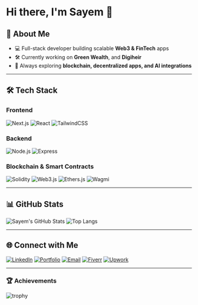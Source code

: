 # Hi there, I'm Sayem 👋

## 🚀 About Me
- 💻 Full-stack developer building scalable **Web3 & FinTech** apps  
- 🛠 Currently working on  **Green Wealth**, and **Digiheir**  
- 🌱 Always exploring **blockchain, decentralized apps, and AI integrations**

---

## 🛠 Tech Stack

### **Frontend**
![Next.js](https://img.shields.io/badge/Next.js-000000?style=for-the-badge&logo=next.js&logoColor=white)
![React](https://img.shields.io/badge/React-61DAFB?style=for-the-badge&logo=react&logoColor=black)
![TailwindCSS](https://img.shields.io/badge/TailwindCSS-06B6D4?style=for-the-badge&logo=tailwindcss&logoColor=white)

### **Backend**
![Node.js](https://img.shields.io/badge/Node.js-339933?style=for-the-badge&logo=node.js&logoColor=white)
![Express](https://img.shields.io/badge/Express-000000?style=for-the-badge&logo=express&logoColor=white)

### **Blockchain & Smart Contracts**
![Solidity](https://img.shields.io/badge/Solidity-363636?style=for-the-badge&logo=solidity&logoColor=white)
![Web3.js](https://img.shields.io/badge/Web3.js-F16822?style=for-the-badge&logo=web3.js&logoColor=white)
![Ethers.js](https://img.shields.io/badge/Ethers.js-3C3C3D?style=for-the-badge&logo=ethereum&logoColor=white)
![Wagmi](https://img.shields.io/badge/Wagmi-00BFFF?style=for-the-badge)

---

## 📊 GitHub Stats
![Sayem's GitHub Stats](https://github-readme-stats.vercel.app/api?username=YOUR_USERNAME&show_icons=true&theme=tokyonight)
![Top Langs](https://github-readme-stats.vercel.app/api/top-langs/?username=YOUR_USERNAME&layout=compact&theme=tokyonight)

---
## 🌐 Connect with Me
[![LinkedIn](https://img.shields.io/badge/LinkedIn-blue?style=for-the-badge&logo=linkedin&logoColor=white)]([https://linkedin.com/in/YOUR_PROFILE](https://www.linkedin.com/in/sayem-abedin/))
[![Portfolio](https://img.shields.io/badge/Portfolio-000?style=for-the-badge&logo=vercel&logoColor=white)](https://your-portfolio.com)
[![Email](https://img.shields.io/badge/Email-D14836?style=for-the-badge&logo=gmail&logoColor=white)](mailto:sayemabedin.bd@gmail.com)
[![Fiverr](https://img.shields.io/badge/Fiverr-1DBF73?style=for-the-badge&logo=fiverr&logoColor=white)](https://www.fiverr.com/sayem_abedin/)
[![Upwork](https://img.shields.io/badge/Upwork-6FDA44?style=for-the-badge&logo=upwork&logoColor=white)](https://www.upwork.com/freelancers/~01ed29c46ac701c056)


---

### 🏆 Achievements
![trophy](https://github-profile-trophy.vercel.app/?username=YOUR_USERNAME&theme=onedark)
